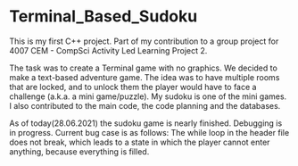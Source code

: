 # Terminal_Based_Sudoku
This is my first C++ project. Part of my contribution to a group project for 4007 CEM - CompSci Activity Led Learning Project 2. 

The task was to create a Terminal game with no graphics. We decided to make a text-based adventure game. The idea was to have multiple rooms that are locked, and to unlock them the player would have to face a challenge (a.k.a. a mini game/puzzle). My sudoku is one of the mini games. I also contributed to the main code, the code planning and the databases.



As of today(28.06.2021) the sudoku game is nearly finished. Debugging is in progress. Current bug case is as follows:
The while loop in the header file does not break, which leads to a state in which the player cannot enter anything, because everything is filled.
